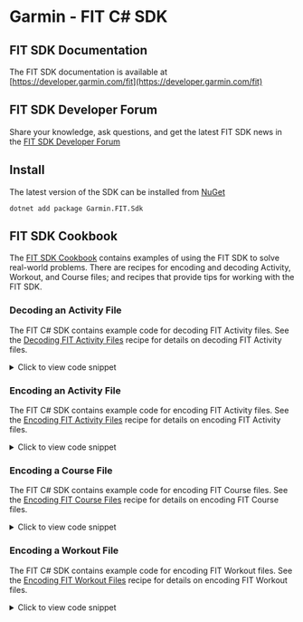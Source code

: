 # Garmin - FIT C# SDK

## FIT SDK Documentation
The FIT SDK documentation is available at [https://developer.garmin.com/fit](https://developer.garmin.com/fit)
## FIT SDK Developer Forum
Share your knowledge, ask questions, and get the latest FIT SDK news in the [FIT SDK Developer Forum](https://forums.garmin.com/developer/)

## Install
The latest version of the SDK can be installed from [NuGet](https://www.nuget.org/packages/Garmin.FIT.Sdk)

```
dotnet add package Garmin.FIT.Sdk
```

## FIT SDK Cookbook
The [FIT SDK Cookbook](https://developer.garmin.com/fit/cookbook/) contains examples of using the FIT SDK to solve real-world problems. There are recipes for encoding and decoding Activity, Workout, and Course files; and recipes that provide tips for working with the FIT SDK.

### Decoding an Activity File
The FIT C# SDK contains example code for decoding FIT Activity files. See the [Decoding FIT Activity Files](https://developer.garmin.com/fit/cookbook/decoding-activity-files/) recipe for details on decoding FIT Activity files.
<details>
    <summary>Click to view code snippet</summary>
</details>

### Encoding an Activity File
The FIT C# SDK contains example code for encoding FIT Activity files. See the [Encoding FIT Activity Files](https://developer.garmin.com/fit/cookbook/encoding-activity-files/) recipe for details on encoding FIT Activity files.
<details>
    <summary>Click to view code snippet</summary>
</details>

### Encoding a Course File
The FIT C# SDK contains example code for encoding FIT Course files. See the [Encoding FIT Course Files](https://developer.garmin.com/fit/cookbook/encoding-course-files/) recipe for details on encoding FIT Course files.
<details>
    <summary>Click to view code snippet</summary>
</details>

### Encoding a Workout File
The FIT C# SDK contains example code for encoding FIT Workout files. See the [Encoding FIT Workout Files](https://developer.garmin.com/fit/cookbook/encoding-workout-files/) recipe for details on encoding FIT Workout files.
<details>
    <summary>Click to view code snippet</summary>
</details>